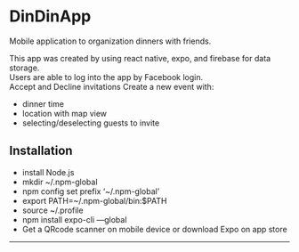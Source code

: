 # DinDinApp
Mobile application to organization dinners with friends.

This app was created by using react native, expo, and firebase for data storage.  
Users are able to log into the app by Facebook login.  
Accept and Decline invitations
Create a new event with:  
- dinner time 
- location with map view
- selecting/deselecting guests to invite

Installation  
-----------------------------------------------------
- install Node.js
- mkdir ~/.npm-global
- npm config set prefix ‘~/.npm-global’
- export PATH=~/.npm-global/bin:$PATH
- source ~/.profile
- npm install expo-cli —global
- Get a QRcode scanner on mobile device or download Expo on app store
-----------------------------------------------------
 
